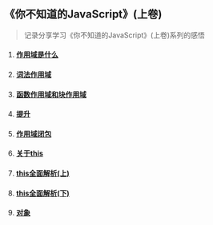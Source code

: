 ## 《你不知道的JavaScript》(上卷)

> 记录分享学习《你不知道的JavaScript》(上卷)系列的感悟

1. #### [作用域是什么](https://jayconscious.github.io/blog/book/dontknowjs/scope&closure/scope.html)
2. #### [词法作用域](https://jayconscious.github.io/blog/book/dontknowjs/scope&closure/lexingscope.html)
3. #### [函数作用域和块作用域](https://jayconscious.github.io/blog/book/dontknowjs/scope&closure/fnblockscope.html)
4. #### [提升](https://jayconscious.github.io/blog/book/dontknowjs/scope&closure/hoisting.html)
5. #### [作用域闭包](https://jayconscious.github.io/blog/book/dontknowjs/scope&closure/scopeclosure.html)

6. #### [关于this](https://jayconscious.github.io/blog/book/dontknowjs/sthis&objectproto/aboutthis.html)
7. #### [this全面解析(上)](https://jayconscious.github.io/blog/book/dontknowjs/sthis&objectproto/analysisthis1.html)
8. #### [this全面解析(下)](https://jayconscious.github.io/blog/book/dontknowjs/sthis&objectproto/analysisthis2.html)
9. #### [对象](https://jayconscious.github.io/blog/book/dontknowjs/sthis&objectproto/object.html)


